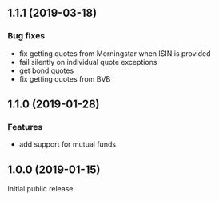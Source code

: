 ## 1.1.1 (2019-03-18)

### Bug fixes
* fix getting quotes from Morningstar when ISIN is provided
* fail silently on individual quote exceptions
* get bond quotes
* fix getting quotes from BVB

## 1.1.0 (2019-01-28)

### Features
* add support for mutual funds


## 1.0.0 (2019-01-15)

Initial public release

